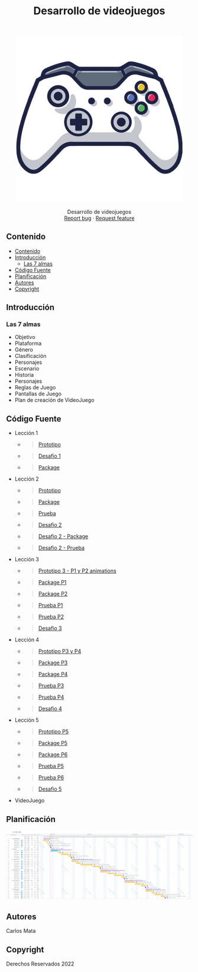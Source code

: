 <h1 align="center"> Desarrollo de videojuegos </h1> <br>
<p align="center">
  <a href="#">
    <img alt="GitPoint" title="Desarrollo de videojuegos" src="mando.png" width="450">
  </a>
</p>

<p align="center">
  Desarrollo de videojuegos
      <br>
    <a href="https://reponame/issues/new?template=bug.md">Report bug</a>
    ·
    <a href="https://reponame/issues/new?template=feature.md&labels=feature">Request feature</a>
</p>

## Contenido

- [Contenido](#contenido)
- [Introducción](#introducción)
  - [Las 7 almas](#las-7-almas)
- [Código Fuente](#código-fuente)
- [Planificación](#planificación)
- [Autores](#autores)
- [Copyright](#copyright)



## Introducción

### Las 7 almas

- Objetivo
- Plataforma
- Género
- Clasificación
- Personajes
- Escenario
- Historia
- Personajes
- Reglas de Juego
- Pantallas de Juego
- Plan de creación de VideoJuego

## Código Fuente

* Lección 1
  * > [Prototipo](/prototipo1)
  * > [Desafio 1](/desafio1/)
  * > [Package](/packages/lecciones/leccion1/prototipo1.unitypackage)
  <!-- * > [Prueba](/prototipo1) -->
* Lección 2
  * > [Prototipo](/prototipo2)
  <!-- * > [Laboratorio](/prototipo2)-->
  * > [Package](/packages/lecciones/leccion2/ejercicio_carlos_mata.unitypackage)
  * > [Prueba](/docs/lecciones/leccion2/Leccion2_Carlos_Mata.pdf)
  * > [Desafio 2](/desafio2/)
  * > [Desafio 2 - Package](/packages/desafios/desafio2/desafio2_carlos_mata.unitypackage/)
  * > [Desafio 2 - Prueba](/docs/desafios/desafio2/Desafio2_Carlos%20Mata.pdf/)
* Lección 3
  * > [Prototipo 3 - P1 y P2 animations](/gameRPG/)
  <!-- * > Laboratorio -->
  * > [Package P1](/packages/lecciones/leccion3/leccion3_p1_carlos_mata.unitypackage)
  * > [Package P2](/packages/lecciones/leccion3/leccion3_p2_carlos_mata.unitypackage)
  * > [Prueba P1](/docs/lecciones/leccion3/EjercicioRPG_Carlos%20Mata.pdf)
  * > [Prueba P2](/docs/lecciones/leccion3/EjercicioRPG_P2.pdf)
  * > [Desafio 3](/desafio3/)
* Lección 4
  * > [Prototipo P3 y P4](/gameRPG/)
  * > [Package P3](/packages/lecciones/leccion4/leccion4_p3_carlos_mata.unitypackage)
  * > [Package P4](/packages/lecciones/leccion4/leccion4_p4_carlos_mata.unitypackage)
  * > [Prueba P3](/docs/lecciones/leccion4/Prototipo4_P3.pdf)
  * > [Prueba P4](/docs/lecciones/leccion4/Prototipo4_P4.pdf)
  * > [Desafio 4](/desafio4/)
* Lección 5
  * > [Prototipo P5](/gameRPG/)
  * > [Package P5](/packages/lecciones/leccion5/leccion5_carlos_mata.unitypackage)
  * > [Package P6](/packages/lecciones/leccion5/leccion5_carlos_mata.unitypackage)
  * > [Prueba P5](/docs/lecciones/leccion5/Prototipo5_P5.pdf)
  * > [Prueba P6](/docs/lecciones/leccion5/Prototipo5_P6.pdf)
  * > [Desafio 5](/desafio5/)
* VideoJuego

## Planificación
![Diagrama de Gantt](/Gantt_Las_7_almas_Juego.png)

## Autores
Carlos Mata

## Copyright
Derechos Reservados 2022